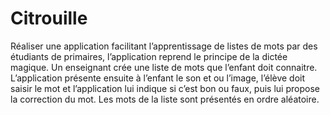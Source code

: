 # Citrouille
Réaliser une application facilitant l’apprentissage de listes de mots par des étudiants de primaires, l’application reprend le principe de la dictée magique. Un enseignant crée une liste de mots que l’enfant doit connaitre. L’application présente ensuite à l’enfant le son et ou l’image, l’élève doit saisir le mot et l’application lui indique si c’est bon ou faux, puis lui propose la correction du mot. Les mots de la liste sont présentés en ordre aléatoire.

